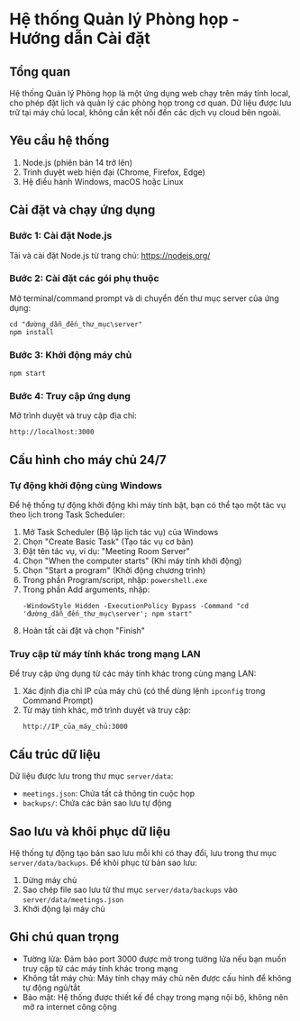# Hệ thống Quản lý Phòng họp - Hướng dẫn Cài đặt

## Tổng quan

Hệ thống Quản lý Phòng họp là một ứng dụng web chạy trên máy tính local, cho phép đặt lịch và quản lý các phòng họp trong cơ quan. Dữ liệu được lưu trữ tại máy chủ local, không cần kết nối đến các dịch vụ cloud bên ngoài.

## Yêu cầu hệ thống

1. Node.js (phiên bản 14 trở lên)
2. Trình duyệt web hiện đại (Chrome, Firefox, Edge)
3. Hệ điều hành Windows, macOS hoặc Linux

## Cài đặt và chạy ứng dụng

### Bước 1: Cài đặt Node.js

Tải và cài đặt Node.js từ trang chủ: https://nodejs.org/

### Bước 2: Cài đặt các gói phụ thuộc

Mở terminal/command prompt và di chuyển đến thư mục server của ứng dụng:

```
cd "đường_dẫn_đến_thư_mục\server"
npm install
```

### Bước 3: Khởi động máy chủ

```
npm start
```

### Bước 4: Truy cập ứng dụng

Mở trình duyệt và truy cập địa chỉ:

```
http://localhost:3000
```

## Cấu hình cho máy chủ 24/7

### Tự động khởi động cùng Windows

Để hệ thống tự động khởi động khi máy tính bật, bạn có thể tạo một tác vụ theo lịch trong Task Scheduler:

1. Mở Task Scheduler (Bộ lập lịch tác vụ) của Windows
2. Chọn "Create Basic Task" (Tạo tác vụ cơ bản)
3. Đặt tên tác vụ, ví dụ: "Meeting Room Server"
4. Chọn "When the computer starts" (Khi máy tính khởi động)
5. Chọn "Start a program" (Khởi động chương trình)
6. Trong phần Program/script, nhập: `powershell.exe`
7. Trong phần Add arguments, nhập:
   ```
   -WindowStyle Hidden -ExecutionPolicy Bypass -Command "cd 'đường_dẫn_đến_thư_mục\server'; npm start"
   ```
8. Hoàn tất cài đặt và chọn "Finish"

### Truy cập từ máy tính khác trong mạng LAN

Để truy cập ứng dụng từ các máy tính khác trong cùng mạng LAN:

1. Xác định địa chỉ IP của máy chủ (có thể dùng lệnh `ipconfig` trong Command Prompt)
2. Từ máy tính khác, mở trình duyệt và truy cập:
   ```
   http://IP_của_máy_chủ:3000
   ```

## Cấu trúc dữ liệu

Dữ liệu được lưu trong thư mục `server/data`:

- `meetings.json`: Chứa tất cả thông tin cuộc họp
- `backups/`: Chứa các bản sao lưu tự động

## Sao lưu và khôi phục dữ liệu

Hệ thống tự động tạo bản sao lưu mỗi khi có thay đổi, lưu trong thư mục `server/data/backups`. Để khôi phục từ bản sao lưu:

1. Dừng máy chủ
2. Sao chép file sao lưu từ thư mục `server/data/backups` vào `server/data/meetings.json`
3. Khởi động lại máy chủ

## Ghi chú quan trọng

- Tường lửa: Đảm bảo port 3000 được mở trong tường lửa nếu bạn muốn truy cập từ các máy tính khác trong mạng
- Không tắt máy chủ: Máy tính chạy máy chủ nên được cấu hình để không tự động ngủ/tắt
- Bảo mật: Hệ thống được thiết kế để chạy trong mạng nội bộ, không nên mở ra internet công cộng
